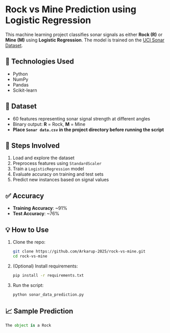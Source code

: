 # Rock vs Mine Prediction using Logistic Regression

This machine learning project classifies sonar signals as either **Rock (R)** or **Mine (M)** using **Logistic Regression**. The model is trained on the [UCI Sonar Dataset](https://archive.ics.uci.edu/ml/datasets/connectionist+bench+(sonar,+mines+vs.+rocks)).

## 🔧 Technologies Used
- Python
- NumPy
- Pandas
- Scikit-learn

## 📂 Dataset
- 60 features representing sonar signal strength at different angles
- Binary output: **R** = Rock, **M** = Mine
- **Place `Sonar data.csv` in the project directory before running the script**

## 📌 Steps Involved
1. Load and explore the dataset
2. Preprocess features using `StandardScaler`
3. Train a `LogisticRegression` model
4. Evaluate accuracy on training and test sets
5. Predict new instances based on signal values

## ✅ Accuracy
- **Training Accuracy**: ~91%
- **Test Accuracy**: ~76%

## 💡 How to Use

1. Clone the repo:
    ```bash
    git clone https://github.com/Arkarup-2025/rock-vs-mine.git
    cd rock-vs-mine
    ```

2. (Optional) Install requirements:
    ```bash
    pip install -r requirements.txt
    ```

3. Run the script:
    ```bash
    python sonar_data_prediction.py
    ```

## 📈 Sample Prediction

```python
The object is a Rock

